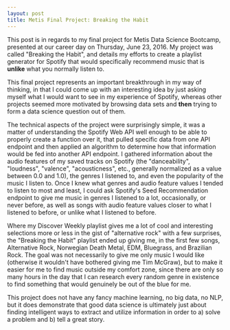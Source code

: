 ```yaml
---
layout: post
title: Metis Final Project: Breaking the Habit
---
```


This post is in regards to my final project for Metis Data Science Bootcamp, presented at our career day on Thursday, June 23, 2016. My project was called "Breaking the Habit", and details my efforts to create a playlist generator for Spotify that would specifically recommend music that is **unlike** what you normally listen to.

This final project represents an important breakthrough in my way of thinking, in that I could come up with an interesting idea by just asking myself what I would want to see in my experience of Spotify, whereas other projects seemed more motivated by browsing data sets and **then** trying to form a data science question out of them.

The technical aspects of the project were surprisingly simple, it was a matter of understanding the Spotify Web API well enough to be able to properly create a function over it, that pulled specific data from one API endpoint and then applied an algorithm to determine how that information would be fed into another API endpoint. I gathered information about the audio features of my saved tracks on Spotify (the "danceability", "loudness", "valence", "acousticness", etc., generally normalized as a value between 0.0 and 1.0), the genres I listened to, and even the popularity of the music I listen to. Once I knew what genres and audio feature values I tended to listen to most and least, I could ask Spotify's Seed Recommendation endpoint to give me music in genres I listened to a lot, occasionally, or never before, as well as songs with audio feature values closer to what I listened to before, or unlike what I listened to before.

Where my Discover Weekly playlist gives me a lot of cool and interesting selections more or less in the gist of "alternative rock" with a few surprises, the "Breaking the Habit" playlist ended up giving me, in the first few songs, Alternative Rock, Norwegian Death Metal, EDM, Bluegrass, and Brazilian Rock. The goal was not necessarily to give me only music I would like (otherwise it wouldn't have bothered giving me Tim McGraw), but to make it easier for me to find music outside my comfort zone, since there are only so many hours in the day that I can research every random genre in existence to find something that would genuinely be out of the blue for me.

This project does not have any fancy machine learning, no big data, no NLP, but it does demonstrate that good data science is ultimately just about finding intelligent ways to extract and utilize information in order to a) solve a problem and b) tell a great story.
